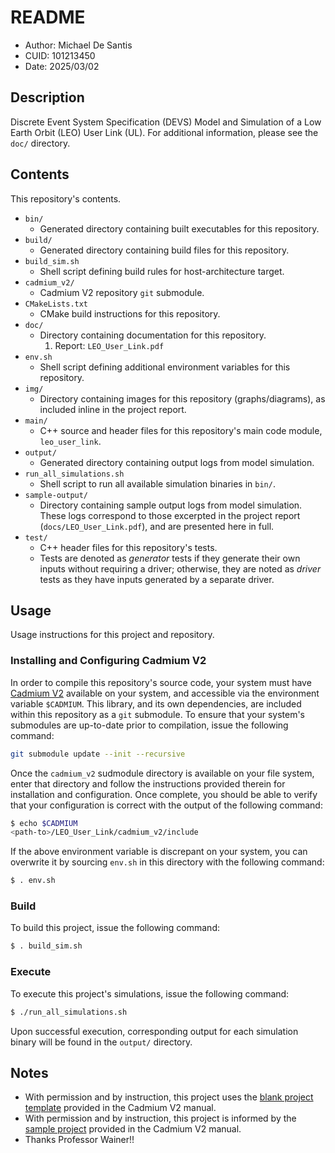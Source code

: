 # README
* Author: Michael De Santis
* CUID: 101213450
* Date: 2025/03/02

## Description
Discrete Event System Specification (DEVS) Model and Simulation of a Low Earth Orbit (LEO) User Link (UL). For additional information, please see the `doc/` directory.

## Contents
This repository's contents.

* `bin/`
    - Generated directory containing built executables for this repository.
* `build/`
    - Generated directory containing build files for this repository.
* `build_sim.sh`
    - Shell script defining build rules for host-architecture target.
* `cadmium_v2/`
    - Cadmium V2 repository `git` submodule.
* `CMakeLists.txt`
    - CMake build instructions for this repository.
* `doc/`
    - Directory containing documentation for this repository.
        1. Report: `LEO_User_Link.pdf`
* `env.sh`
    - Shell script defining additional environment variables for this repository.
* `img/`
    - Directory containing images for this repository (graphs/diagrams), as included inline in the project report.
* `main/`
    - C++ source and header files for this repository's main code module, `leo_user_link`.
* `output/`
    - Generated directory containing output logs from model simulation.
* `run_all_simulations.sh`
    - Shell script to run all available simulation binaries in `bin/`. 
* `sample-output/`
    - Directory containing sample output logs from model simulation. These logs correspond to those excerpted in the project report (`docs/LEO_User_Link.pdf`), and are presented here in full.
* `test/`
    - C++ header files for this repository's tests.
    - Tests are denoted as _generator_ tests if they generate their own inputs without requiring a driver; otherwise, they are noted as _driver_ tests as they have inputs generated by a separate driver.
    
## Usage
Usage instructions for this project and repository.

### Installing and Configuring Cadmium V2
In order to compile this repository's source code, your system must have [Cadmium V2](https://github.com/Sasisekhar/cadmium_v2) available on your system, and accessible via the environment variable `$CADMIUM`. This library, and its own dependencies, are included within this repository as a `git` submodule. To ensure that your system's submodules are up-to-date prior to compilation, issue the following command:
```sh
git submodule update --init --recursive
```
Once the `cadmium_v2` sudmodule directory is available on your file system, enter that directory and follow the instructions provided therein for installation and configuration.  Once complete, you should be able to verify that your configuration is correct with the output of the following command:
```sh
$ echo $CADMIUM
<path-to>/LEO_User_Link/cadmium_v2/include
```
If the above environment variable is discrepant on your system, you can overwrite it by sourcing `env.sh` in this directory with the following command:
```sh
$ . env.sh
```

### Build
To build this project, issue the following command:
```sh
$ . build_sim.sh
```

### Execute
To execute this project's simulations, issue the following command:
```sh
$ ./run_all_simulations.sh
```
Upon successful execution, corresponding output for each simulation binary will be found in the `output/` directory.


## Notes
* With permission and by instruction, this project uses the [blank project template](https://github.com/Sasisekhar/blank_project_rt) provided in the Cadmium V2 manual.
* With permission and by instruction, this project is informed by the [sample project](https://github.com/Sasisekhar/DEVS_manual_example) provided in the Cadmium V2 manual.
* Thanks Professor Wainer!! 
